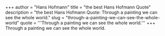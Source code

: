 +++
author = "Hans Hofmann"
title = "the best Hans Hofmann Quote"
description = "the best Hans Hofmann Quote: Through a painting we can see the whole world."
slug = "through-a-painting-we-can-see-the-whole-world"
quote = '''Through a painting we can see the whole world.'''
+++
Through a painting we can see the whole world.

